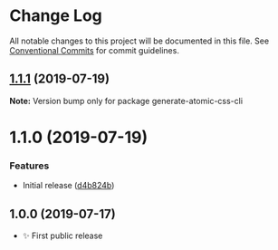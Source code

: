 # Change Log

All notable changes to this project will be documented in this file.
See [Conventional Commits](https://conventionalcommits.org) for commit guidelines.

## [1.1.1](https://gitlab.com/codsen/codsen/compare/generate-atomic-css-cli@1.1.0...generate-atomic-css-cli@1.1.1) (2019-07-19)

**Note:** Version bump only for package generate-atomic-css-cli





# 1.1.0 (2019-07-19)


### Features

* Initial release ([d4b824b](https://gitlab.com/codsen/codsen/commit/d4b824b))





## 1.0.0 (2019-07-17)

- ✨ First public release
